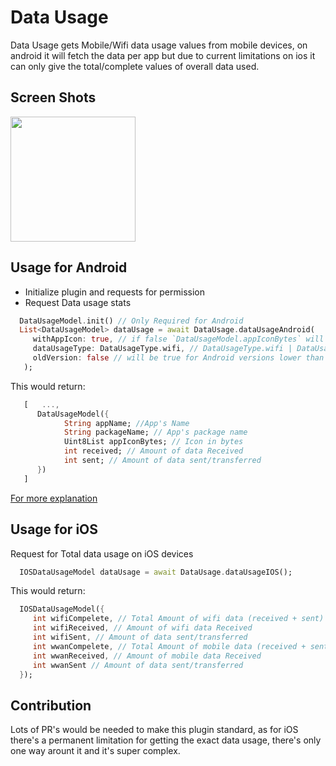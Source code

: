 # Data Usage

Data Usage gets Mobile/Wifi data usage values from mobile devices, on android it will fetch the data per app but due to current limitations on ios it can only give the total/complete values of overall data used.

## Screen Shots

<p float="left">
<img src="https://github.com/Zfinix/data_usage/blob/main/1.png?raw=true" width="200">
</p>

## Usage for Android

   - Initialize plugin and requests for permission
   - Request Data usage stats

   ```dart
     DataUsageModel.init() // Only Required for Android
     List<DataUsageModel> dataUsage = await DataUsage.dataUsageAndroid(
        withAppIcon: true, // if false `DataUsageModel.appIconBytes` will be null
        dataUsageType: DataUsageType.wifi, // DataUsageType.wifi | DataUsageType.mobile
        oldVersion: false // will be true for Android versions lower than 23 (MARSHMELLOW)
      );
   ```

  This would return:

   ```dart
      [   ...,
         DataUsageModel({
               String appName; //App's Name
               String packageName; // App's package name
               Uint8List appIconBytes; // Icon in bytes
               int received; // Amount of data Received
               int sent; // Amount of data sent/transferred
         })
      ]
   ```

[For more explanation](https://stackoverflow.com/questions/17674790/how-do-i-programmatically-show-data-usage-of-all-applications/29084035)



## Usage for iOS

 Request for Total data usage on iOS devices

   ```dart
     IOSDataUsageModel dataUsage = await DataUsage.dataUsageIOS();
   ```

 This would return:

   ```dart
     IOSDataUsageModel({
        int wifiCompelete, // Total Amount of wifi data (received + sent)
        int wifiReceived, // Amount of wifi data Received
        int wifiSent, // Amount of data sent/transferred
        int wwanCompelete, // Total Amount of mobile data (received + sent)
        int wwanReceived, // Amount of mobile data Received
        int wwanSent // Amount of data sent/transferred
     });
   ```

## Contribution

 Lots of PR's would be needed to make this plugin standard, as for iOS there's a permanent limitation for getting the exact data usage, there's only one way arount it and it's super complex.
